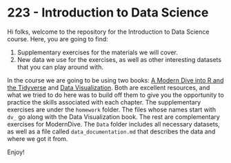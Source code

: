 # 223 - Introduction to Data Science 

Hi folks, welcome to the repository for the Introduction to Data Science course. Here, you are going to find: 

1) Supplementary exercises for the materials we will cover. 
2) New data we use for the exercises, as well as other interesting datasets that you can play around with.

In the course we are going to be using two books: [A Modern Dive into R and the Tidyverse](https://moderndive.com/) and [Data Visualization](https://socviz.co/). Both are excellent resources, and what we tried to do here was to build off them to give you the opportunity to practice the skills associated with each chapter. The supplementary exercises are under the `homework` folder. The files whose names start with `dv_` go along with the Data Visualization book. The rest are complementary exercises for ModernDive. The `Data` folder includes all necessary datasets, as well as a file called `data_documentation.md` that describes the data and where we got it from. 

Enjoy! 
